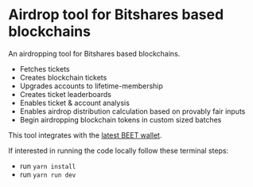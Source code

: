 # Airdrop tool for Bitshares based blockchains

An airdropping tool for Bitshares based blockchains.

* Fetches tickets
* Creates blockchain tickets
* Upgrades accounts to lifetime-membership
* Creates ticket leaderboards
* Enables ticket & account analysis
* Enables airdrop distribution calculation based on provably fair inputs
* Begin airdropping blockchain tokens in custom sized batches

This tool integrates with the [latest BEET wallet](https://github.com/bitshares/beet/releases).

If interested in running the code locally follow these terminal steps:
* run `yarn install`
* run `yarn run dev`